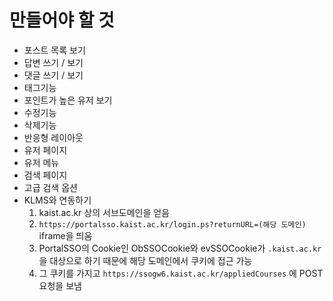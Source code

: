 # 만들어야 할 것
* 포스트 목록 보기
* 답변 쓰기 / 보기
* 댓글 쓰기 / 보기
* 태그기능
* 포인트가 높은 유저 보기
* 수정기능
* 삭제기능
* 반응형 레이아웃
* 유저 페이지
* 유저 메뉴
* 검색 페이지
* 고급 검색 옵션
* KLMS와 연동하기
	1. kaist.ac.kr 상의 서브도메인을 얻음
	2. `https://portalsso.kaist.ac.kr/login.ps?returnURL=(해당 도메인)` iframe을 띄움
	3. PortalSSO의 Cookie인 ObSSOCookie와 evSSOCookie가 `.kaist.ac.kr` 을 대상으로 하기 때문에 해당 도메인에서 쿠키에 접근 가능
	4. 그 쿠키를 가지고 `https://ssogw6.kaist.ac.kr/appliedCourses` 에 POST 요청을 보냄
